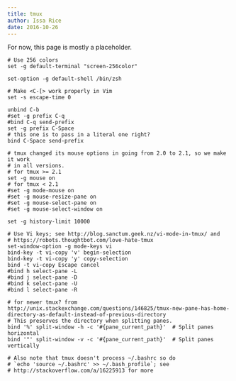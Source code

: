 ```yaml
---
title: tmux
author: Issa Rice
date: 2016-10-26
---
```


For now, this page is mostly a placeholder.

    # Use 256 colors
    set -g default-terminal "screen-256color"

    set-option -g default-shell /bin/zsh

    # Make <C-[> work properly in Vim
    set -s escape-time 0

    unbind C-b
    #set -g prefix C-q
    #bind C-q send-prefix
    set -g prefix C-Space
    # this one is to pass in a literal one right?
    bind C-Space send-prefix

    # tmux changed its mouse options in going from 2.0 to 2.1, so we make it work
    # in all versions.
    # for tmux >= 2.1
    set -g mouse on
    # for tmux < 2.1
    #set -g mode-mouse on
    #set -g mouse-resize-pane on
    #set -g mouse-select-pane on
    #set -g mouse-select-window on

    set -g history-limit 10000

    # Use Vi keys; see http://blog.sanctum.geek.nz/vi-mode-in-tmux/ and
    # https://robots.thoughtbot.com/love-hate-tmux
    set-window-option -g mode-keys vi
    bind-key -t vi-copy 'v' begin-selection
    bind-key -t vi-copy 'y' copy-selection
    bind -t vi-copy Escape cancel
    #bind h select-pane -L
    #bind j select-pane -D
    #bind k select-pane -U
    #bind l select-pane -R

    # for newer tmux? from http://unix.stackexchange.com/questions/146825/tmux-new-pane-has-home-directory-as-default-instead-of-previous-directory
    # This preserves the directory when splitting panes.
    bind '%' split-window -h -c '#{pane_current_path}'  # Split panes horizontal
    bind '"' split-window -v -c '#{pane_current_path}'  # Split panes vertically

    # Also note that tmux doesn't process ~/.bashrc so do
    # `echo 'source ~/.bashrc' >> ~/.bash_profile`; see
    # http://stackoverflow.com/a/16225913 for more

